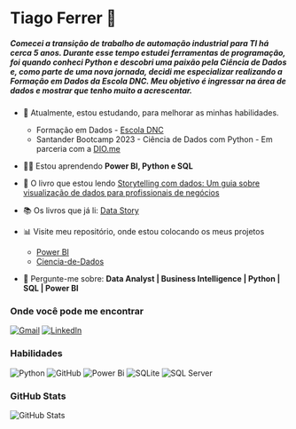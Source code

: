 # Tiago Ferrer 🖖
##### Comecei a transição de trabalho de automação industrial para TI há cerca 5 anos. Durante esse tempo estudei ferramentas de programação, foi quando conheci Python e descobri uma paixão pela Ciência de Dados e, como parte de uma nova jornada, decidi me especializar realizando a Formação em Dados da Escola DNC. Meu objetivo é ingressar na área de dados e mostrar que tenho muito a acrescentar.  

- 🚧 Atualmente, estou estudando, para melhorar as minhas habilidades.
  * Formação em Dados - [Escola DNC](https://www.escoladnc.com.br/formacao-em-dados/)
  * Santander Bootcamp 2023 - Ciência de Dados com Python - Em parceria com a [DIO.me](https://www.dio.me/)

- 👨‍🎓 Estou aprendendo **Power BI, Python e SQL**

- 📕 O livro que estou lendo [Storytelling com dados: Um guia sobre visualização de dados para profissionais de negócios](https://www.amazon.com.br/Storytelling-com-Dados-Visualiza%C3%A7%C3%A3o-Profissionais/dp/8550804681)

- 📚 Os livros que já li: [Data Story](https://www.amazon.com.br/Data-Story-Explique-inspire-hist%C3%B3rias/dp/6555203013)
  
- 📊 Visite meu repositório, onde estou colocando os meus projetos
  * [Power BI](https://github.com/TiagoFerrer/Power-BI)
  * [Ciencia-de-Dados](https://github.com/TiagoFerrer/Ciencia-de-Dados.git)

- 💬 Pergunte-me sobre: **Data Analyst | Business Intelligence | Python | SQL | Power BI**

### Onde você pode me encontrar
 [![Gmail](https://img.shields.io/badge/Gmail-D14836?style=for-the-badge&logo=gmail&logoColor=white)](mailto:tiago.ferrer@gmail.com) [![LinkedIn](https://img.shields.io/badge/linkedin-%230077B5.svg?style=for-the-badge&logo=linkedin&logoColor=white)](https://www.linkedin.com/in/tiagoferrer/)
 
### Habilidades

 ![Python](https://img.shields.io/badge/python-3670A0?style=for-the-badge&logo=python&logoColor=ffdd54) ![GitHub](https://img.shields.io/badge/github-%23121011.svg?style=for-the-badge&logo=github&logoColor=30A3DC) ![Power Bi](https://img.shields.io/badge/power_bi-F2C811?style=for-the-badge&logo=powerbi&logoColor=black) ![SQLite](https://img.shields.io/badge/sqlite-%2307405e.svg?style=for-the-badge&logo=sqlite&logoColor=white) ![SQL Server](https://img.shields.io/badge/Microsoft%20SQL%20Server-CC2927?style=for-the-badge&logo=microsoft%20sql%20server&logoColor=white)
 
### GitHub Stats
![GitHub Stats](https://github-readme-stats.vercel.app/api?username=TiagoFerrer&theme=transparent&bg_color=000&border_color=30A3DC&show_icons=true&icon_color=30A3DC&title_color=white&text_color=white)

